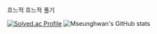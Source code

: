 흐느적 흐느적 풀기



[![Solved.ac Profile](http://mazassumnida.wtf/api/generate_badge?boj=minccc427)](https://solved.ac/minccc427)
![Mseunghwan's GitHub stats](https://github-readme-stats.vercel.app/api?username=Mseunghwan&show_icons=true&theme=dark)
